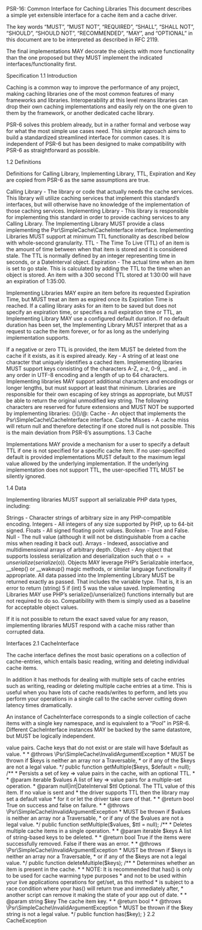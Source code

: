 PSR-16: Common Interface for Caching Libraries
This document describes a simple yet extensible interface for a cache item and a cache driver.

The key words “MUST”, “MUST NOT”, “REQUIRED”, “SHALL”, “SHALL NOT”, “SHOULD”, “SHOULD NOT”, “RECOMMENDED”, “MAY”, and “OPTIONAL” in this document are to be interpreted as described in RFC 2119.

The final implementations MAY decorate the objects with more functionality than the one proposed but they MUST implement the indicated interfaces/functionality first.

Specification
1.1 Introduction

Caching is a common way to improve the performance of any project, making caching libraries one of the most common features of many frameworks and libraries. Interoperability at this level means libraries can drop their own caching implementations and easily rely on the one given to them by the framework, or another dedicated cache library.

PSR-6 solves this problem already, but in a rather formal and verbose way for what the most simple use cases need. This simpler approach aims to build a standardized streamlined interface for common cases. It is independent of PSR-6 but has been designed to make compatibility with PSR-6 as straightforward as possible.

1.2 Definitions

Definitions for Calling Library, Implementing Library, TTL, Expiration and Key are copied from PSR-6 as the same assumptions are true.

Calling Library - The library or code that actually needs the cache services. This library will utilize caching services that implement this standard’s interfaces, but will otherwise have no knowledge of the implementation of those caching services.
Implementing Library - This library is responsible for implementing this standard in order to provide caching services to any Calling Library. The Implementing Library MUST provide a class implementing the Psr\SimpleCache\CacheInterface interface. Implementing Libraries MUST support at minimum TTL functionality as described below with whole-second granularity.
TTL - The Time To Live (TTL) of an item is the amount of time between when that item is stored and it is considered stale. The TTL is normally defined by an integer representing time in seconds, or a DateInterval object.
Expiration - The actual time when an item is set to go stale. This is calculated by adding the TTL to the time when an object is stored.
An item with a 300 second TTL stored at 1:30:00 will have an expiration of 1:35:00.

Implementing Libraries MAY expire an item before its requested Expiration Time, but MUST treat an item as expired once its Expiration Time is reached. If a calling library asks for an item to be saved but does not specify an expiration time, or specifies a null expiration time or TTL, an Implementing Library MAY use a configured default duration. If no default duration has been set, the Implementing Library MUST interpret that as a request to cache the item forever, or for as long as the underlying implementation supports.

If a negative or zero TTL is provided, the item MUST be deleted from the cache if it exists, as it is expired already.
Key - A string of at least one character that uniquely identifies a cached item. Implementing libraries MUST support keys consisting of the characters A-Z, a-z, 0-9, _, and . in any order in UTF-8 encoding and a length of up to 64 characters. Implementing libraries MAY support additional characters and encodings or longer lengths, but must support at least that minimum. Libraries are responsible for their own escaping of key strings as appropriate, but MUST be able to return the original unmodified key string. The following characters are reserved for future extensions and MUST NOT be supported by implementing libraries: {}()/\@:
Cache - An object that implements the Psr\SimpleCache\CacheInterface interface.
Cache Misses - A cache miss will return null and therefore detecting if one stored null is not possible. This is the main deviation from PSR-6’s assumptions.
1.3 Cache

Implementations MAY provide a mechanism for a user to specify a default TTL if one is not specified for a specific cache item. If no user-specified default is provided implementations MUST default to the maximum legal value allowed by the underlying implementation. If the underlying implementation does not support TTL, the user-specified TTL MUST be silently ignored.

1.4 Data

Implementing libraries MUST support all serializable PHP data types, including:

Strings - Character strings of arbitrary size in any PHP-compatible encoding.
Integers - All integers of any size supported by PHP, up to 64-bit signed.
Floats - All signed floating point values.
Boolean - True and False.
Null - The null value (although it will not be distinguishable from a cache miss when reading it back out).
Arrays - Indexed, associative and multidimensional arrays of arbitrary depth.
Object - Any object that supports lossless serialization and deserialization such that $o == unserialize(serialize($o)). Objects MAY leverage PHP’s Serializable interface, __sleep() or __wakeup() magic methods, or similar language functionality if appropriate.
All data passed into the Implementing Library MUST be returned exactly as passed. That includes the variable type. That is, it is an error to return (string) 5 if (int) 5 was the value saved. Implementing Libraries MAY use PHP’s serialize()/unserialize() functions internally but are not required to do so. Compatibility with them is simply used as a baseline for acceptable object values.

If it is not possible to return the exact saved value for any reason, implementing libraries MUST respond with a cache miss rather than corrupted data.

Interfaces
2.1 CacheInterface

The cache interface defines the most basic operations on a collection of cache-entries, which entails basic reading, writing and deleting individual cache items.

In addition it has methods for dealing with multiple sets of cache entries such as writing, reading or deleting multiple cache entries at a time. This is useful when you have lots of cache reads/writes to perform, and lets you perform your operations in a single call to the cache server cutting down latency times dramatically.

An instance of CacheInterface corresponds to a single collection of cache items with a single key namespace, and is equivalent to a “Pool” in PSR-6. Different CacheInterface instances MAY be backed by the same datastore, but MUST be logically independent.

<?php

namespace Psr\SimpleCache;

interface CacheInterface
{
    /**
     * Fetches a value from the cache.
     *
     * @param string $key     The unique key of this item in the cache.
     * @param mixed  $default Default value to return if the key does not exist.
     *
     * @return mixed The value of the item from the cache, or $default in case of cache miss.
     *
     * @throws \Psr\SimpleCache\InvalidArgumentException
     *   MUST be thrown if the $key string is not a legal value.
     */
    public function get($key, $default = null);

    /**
     * Persists data in the cache, uniquely referenced by a key with an optional expiration TTL time.
     *
     * @param string                $key   The key of the item to store.
     * @param mixed                 $value The value of the item to store, must be serializable.
     * @param null|int|DateInterval $ttl   Optional. The TTL value of this item. If no value is sent and
     *                                     the driver supports TTL then the library may set a default value
     *                                     for it or let the driver take care of that.
     *
     * @return bool True on success and false on failure.
     *
     * @throws \Psr\SimpleCache\InvalidArgumentException
     *   MUST be thrown if the $key string is not a legal value.
     */
    public function set($key, $value, $ttl = null);

    /**
     * Delete an item from the cache by its unique key.
     *
     * @param string $key The unique cache key of the item to delete.
     *
     * @return bool True if the item was successfully removed. False if there was an error.
     *
     * @throws \Psr\SimpleCache\InvalidArgumentException
     *   MUST be thrown if the $key string is not a legal value.
     */
    public function delete($key);

    /**
     * Wipes clean the entire cache's keys.
     *
     * @return bool True on success and false on failure.
     */
    public function clear();

    /**
     * Obtains multiple cache items by their unique keys.
     *
     * @param iterable $keys    A list of keys that can obtained in a single operation.
     * @param mixed    $default Default value to return for keys that do not exist.
     *
     * @return iterable A list of key => value pairs. Cache keys that do not exist or are stale will have $default as value.
     *
     * @throws \Psr\SimpleCache\InvalidArgumentException
     *   MUST be thrown if $keys is neither an array nor a Traversable,
     *   or if any of the $keys are not a legal value.
     */
    public function getMultiple($keys, $default = null);

    /**
     * Persists a set of key => value pairs in the cache, with an optional TTL.
     *
     * @param iterable              $values A list of key => value pairs for a multiple-set operation.
     * @param null|int|DateInterval $ttl    Optional. The TTL value of this item. If no value is sent and
     *                                      the driver supports TTL then the library may set a default value
     *                                      for it or let the driver take care of that.
     *
     * @return bool True on success and false on failure.
     *
     * @throws \Psr\SimpleCache\InvalidArgumentException
     *   MUST be thrown if $values is neither an array nor a Traversable,
     *   or if any of the $values are not a legal value.
     */
    public function setMultiple($values, $ttl = null);

    /**
     * Deletes multiple cache items in a single operation.
     *
     * @param iterable $keys A list of string-based keys to be deleted.
     *
     * @return bool True if the items were successfully removed. False if there was an error.
     *
     * @throws \Psr\SimpleCache\InvalidArgumentException
     *   MUST be thrown if $keys is neither an array nor a Traversable,
     *   or if any of the $keys are not a legal value.
     */
    public function deleteMultiple($keys);

    /**
     * Determines whether an item is present in the cache.
     *
     * NOTE: It is recommended that has() is only to be used for cache warming type purposes
     * and not to be used within your live applications operations for get/set, as this method
     * is subject to a race condition where your has() will return true and immediately after,
     * another script can remove it making the state of your app out of date.
     *
     * @param string $key The cache item key.
     *
     * @return bool
     *
     * @throws \Psr\SimpleCache\InvalidArgumentException
     *   MUST be thrown if the $key string is not a legal value.
     */
    public function has($key);
}
2.2 CacheException


<?php
namespace Psr\SimpleCache;

/**
 * Interface used for all types of exceptions thrown by the implementing library.
 */
interface CacheException
{
}
2.3 InvalidArgumentException

<?php

namespace Psr\SimpleCache;

/**
 * Exception interface for invalid cache arguments.
 *
 * When an invalid argument is passed it must throw an exception which implements
 * this interface
 */
interface InvalidArgumentException extends CacheException
{
}